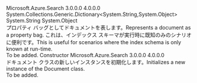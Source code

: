 <Type Name="Document" FullName="Microsoft.Azure.Search.Models.Document">
  <TypeSignature Language="C#" Value="public class Document : System.Collections.Generic.Dictionary&lt;string,object&gt;" />
  <TypeSignature Language="ILAsm" Value=".class public auto ansi beforefieldinit Document extends System.Collections.Generic.Dictionary`2&lt;string, object&gt;" />
  <TypeSignature Language="DocId" Value="T:Microsoft.Azure.Search.Models.Document" />
  <TypeSignature Language="VB.NET" Value="Public Class Document&#xA;Inherits Dictionary(Of String, Object)" />
  <TypeSignature Language="F#" Value="type Document = class&#xA;    inherit Dictionary&lt;string, obj&gt;" />
  <AssemblyInfo>
    <AssemblyName>Microsoft.Azure.Search</AssemblyName>
    <AssemblyVersion>3.0.0.0</AssemblyVersion>
    <AssemblyVersion>4.0.0.0</AssemblyVersion>
  </AssemblyInfo>
  <Base>
    <BaseTypeName>System.Collections.Generic.Dictionary&lt;System.String,System.Object&gt;</BaseTypeName>
    <BaseTypeArguments>
      <BaseTypeArgument TypeParamName="!0">System.String</BaseTypeArgument>
      <BaseTypeArgument TypeParamName="!1">System.Object</BaseTypeArgument>
    </BaseTypeArguments>
  </Base>
  <Interfaces />
  <Docs>
    <summary>
            <span data-ttu-id="ef643-101">プロパティ バッグとしてドキュメントを表します。</span><span class="sxs-lookup"><span data-stu-id="ef643-101">Represents a document as a property bag.</span></span> <span data-ttu-id="ef643-102">これは、インデックス スキーマが実行時に既知のみのシナリオに便利です。</span><span class="sxs-lookup"><span data-stu-id="ef643-102">This is useful for scenarios where the index schema is only known at run-time.</span></span>
            </summary>
    <remarks>To be added.</remarks>
  </Docs>
  <Members>
    <Member MemberName=".ctor">
      <MemberSignature Language="C#" Value="public Document ();" />
      <MemberSignature Language="ILAsm" Value=".method public hidebysig specialname rtspecialname instance void .ctor() cil managed" />
      <MemberSignature Language="DocId" Value="M:Microsoft.Azure.Search.Models.Document.#ctor" />
      <MemberSignature Language="VB.NET" Value="Public Sub New ()" />
      <MemberType>Constructor</MemberType>
      <AssemblyInfo>
        <AssemblyName>Microsoft.Azure.Search</AssemblyName>
        <AssemblyVersion>3.0.0.0</AssemblyVersion>
        <AssemblyVersion>4.0.0.0</AssemblyVersion>
      </AssemblyInfo>
      <Parameters />
      <Docs>
        <summary>
            <span data-ttu-id="ef643-103">ドキュメント クラスの新しいインスタンスを初期化します。</span><span class="sxs-lookup"><span data-stu-id="ef643-103">Initializes a new instance of the Document class.</span></span>
            </summary>
        <remarks>To be added.</remarks>
      </Docs>
    </Member>
  </Members>
</Type>